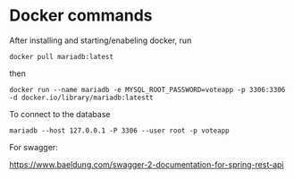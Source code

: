 # Docker commands

After installing and starting/enabeling docker, run

``` docker pull mariadb:latest ```

then

``` docker run --name mariadb -e MYSQL_ROOT_PASSWORD=voteapp -p 3306:3306 -d docker.io/library/mariadb:latestt ```

To connect to the database

```mariadb --host 127.0.0.1 -P 3306 --user root -p voteapp ```

For swagger:

https://www.baeldung.com/swagger-2-documentation-for-spring-rest-api
